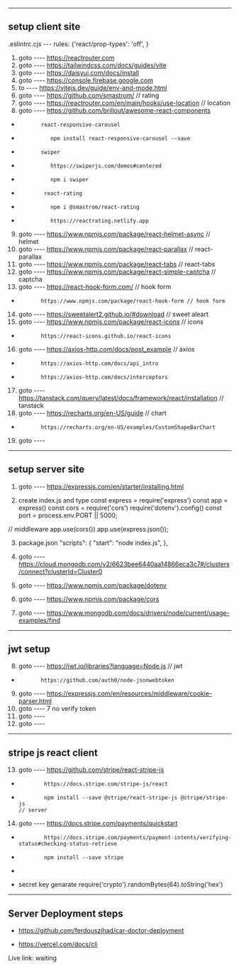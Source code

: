   -----------------
  setup client site
  -----------------

  .eslintrc.cjs ---  rules: {'react/prop-types': 'off', }

  1. goto ---- https://reactrouter.com
  2. goto ---- https://tailwindcss.com/docs/guides/vite
  3. goto ---- https://daisyui.com/docs/install
  4. goto ---- https://console.firebase.google.com
  5. to ---- https://vitejs.dev/guide/env-and-mode.html
  6. goto ---- https://github.com/smastrom/   // rating
  7. goto ---- https://reactrouter.com/en/main/hooks/use-location // location
  8. goto ---- https://github.com/brillout/awesome-react-components
  *            react-responsive-carousel
  *               npm install react-responsive-carousel --save
  *            swiper
  *               https://swiperjs.com/demos#centered
  *               npm i swiper
  *             react-rating
  *               npm i @smastrom/react-rating
  *               https://reactrating.netlify.app
  9. goto ---- https://www.npmjs.com/package/react-helmet-async  // helmet
  10. goto ---- https://www.npmjs.com/package/react-parallax  // react-parallax
  11. goto ---- https://www.npmjs.com/package/react-tabs  // react-tabs
  12. goto ---- https://www.npmjs.com/package/react-simple-captcha // captcha
  13. goto ---- https://react-hook-form.com/ // hook form 
  *            https://www.npmjs.com/package/react-hook-form // hook form 
  14. goto ---- https://sweetalert2.github.io/#download // sweet aleart
  15. goto ---- https://www.npmjs.com/package/react-icons // icons
  *            https://react-icons.github.io/react-icons
  16. goto ---- https://axios-http.com/docs/post_example // axios
  *            https://axios-http.com/docs/api_intro
  *            https://axios-http.com/docs/interceptors
  17. goto ---- https://tanstack.com/query/latest/docs/framework/react/installation // tanstack
  18. goto ---- https://recharts.org/en-US/guide // chart
  *            https://recharts.org/en-US/examples/CustomShapeBarChart
  
  19. goto ---- 



<!--   
  -----------------
  Page folder file setup 
  -----------------
  * Layout
  *  >Main

  * Routes
  *  >Routes
  *  >PrivateRoutes

  * ../ .env.local --- 5 no
  * firebase
  *  >firebase.config.js

  * Hooks
  *  >useAuth

  * Providers
  *  >AauthProviders
      <AauthProviders> // main
        <RouterProvider router={router} />
      </AauthProviders>

  * Pages
  *  >Home
  *   >>Home
  *   >>Banner
  *  >Shared
  *   >>Navber
  *   >>Footer

  *  >Register
  *   >>Register
  *  >Login
  *   >>Login -->




  -----------------
  setup server site
  -----------------

  1. goto ---- https://expressjs.com/en/starter/installing.html

  2. create index.js and type
  const express = require('express')
  const app = express()
  const cors = require('cors')
  require('dotenv').config()
  const port = process.env.PORT || 5000;

  // middleware
  app.use(cors())
  app.use(express.json());

  3. package.json
  "scripts": {
      "start": "node index.js",
    },

  4. goto ---- https://cloud.mongodb.com/v2/6623bee6440aa14866eca3c7#/clusters/connect?clusterId=Cluster0
  5. goto ---- https://www.npmjs.com/package/dotenv
  6. goto ---- https://www.npmjs.com/package/cors
  7. goto ---- https://www.mongodb.com/docs/drivers/node/current/usage-examples/find


  -----------------
  jwt setup
  -----------------
  8. goto ---- https://jwt.io/libraries?language=Node.js // jwt
  *            https://github.com/auth0/node-jsonwebtoken
  9. goto ---- https://expressjs.com/en/resources/middleware/cookie-parser.html
  10. goto ---- 7 no verify token
  11. goto ---- 
  12. goto ---- 

  -------------------
  stripe js react client
  --------------------------

  13. goto ---- https://github.com/stripe/react-stripe-js
  *             https://docs.stripe.com/stripe-js/react
  *             npm install --save @stripe/react-stripe-js @stripe/stripe-js
        // server
  14. goto ---- https://docs.stripe.com/payments/quickstart
  *             https://docs.stripe.com/payments/payment-intents/verifying-status#checking-status-retrieve
  *             npm install --save stripe
  *             



  * secret key genarate
  require('crypto').randomBytes(64).toString('hex')


  -------------------
  Server Deployment steps
  --------------------------
  *  https://github.com/ferdouszihad/car-doctor-deployment

  * https://vercel.com/docs/cli

  Live link:
  waiting